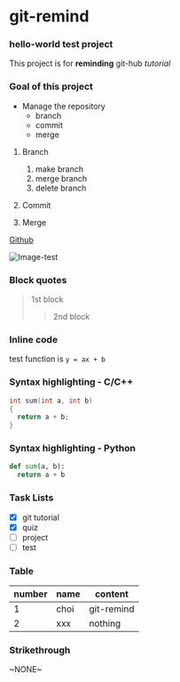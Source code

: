 # git-remind
### hello-world test project

This project is for **reminding** git-hub *tutorial*

### Goal of this project
* Manage the repository
  * branch
  * commit
  * merge
 
1. Branch
   1. make branch
   1. merge branch
   1. delete branch
 
1. Commit
1. Merge

[Github](https://github.com)

![Image-test](https://github.com/images/logo.jpg)

### Block quotes
> 1st block
>> 2nd block

### Inline code
test function is `y = ax + b`

### Syntax highlighting - C/C++
```C++
int sum(int a, int b)
{
  return a + b;
}
```

### Syntax highlighting - Python
```python
def sum(a, b):
  return a + b
```

### Task Lists
- [x] git tutorial
- [x] quiz
- [ ] project
- [ ] test

### Table
number | name | content
----|----|----
1 | choi | git-remind
2 | xxx | nothing

### Strikethrough
~NONE~
